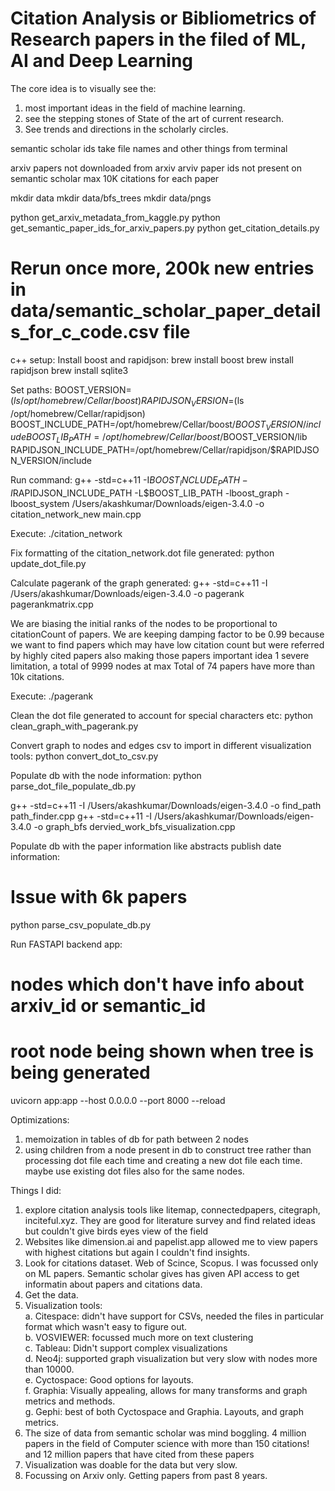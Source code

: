 # Citation Analysis or Bibliometrics of Research papers in the filed of ML, AI and Deep Learning

The core idea is to visually see the:
1. most important ideas in the field of machine learning.
2. see the stepping stones of State of the art of current research.
3. See trends and directions in the scholarly circles.

semantic scholar ids
take file names and other things from terminal

arxiv papers not downloaded from arxiv
arviv paper ids not present on semantic scholar
max 10K citations for each paper

mkdir data
mkdir data/bfs_trees
mkdir data/pngs

python get_arxiv_metadata_from_kaggle.py
python get_semantic_paper_ids_for_arxiv_papers.py
python get_citation_details.py

# Rerun once more, 200k new entries in data/semantic_scholar_paper_details_for_c_code.csv file

c++ setup:
Install boost and rapidjson:
brew install boost
brew install rapidjson
brew install sqlite3


Set paths:
BOOST_VERSION=$(ls /opt/homebrew/Cellar/boost)
RAPIDJSON_VERSION=$(ls /opt/homebrew/Cellar/rapidjson)
BOOST_INCLUDE_PATH=/opt/homebrew/Cellar/boost/$BOOST_VERSION/include
BOOST_LIB_PATH=/opt/homebrew/Cellar/boost/$BOOST_VERSION/lib
RAPIDJSON_INCLUDE_PATH=/opt/homebrew/Cellar/rapidjson/$RAPIDJSON_VERSION/include

Run command:
g++ -std=c++11 -I$BOOST_INCLUDE_PATH -I$RAPIDJSON_INCLUDE_PATH -L$BOOST_LIB_PATH -lboost_graph -lboost_system /Users/akashkumar/Downloads/eigen-3.4.0 -o citation_network_new main.cpp

Execute:
./citation_network

Fix formatting of the citation_network.dot file generated:
python update_dot_file.py

Calculate pagerank of the graph generated:
g++ -std=c++11 -I /Users/akashkumar/Downloads/eigen-3.4.0 -o pagerank pagerankmatrix.cpp

We are biasing the initial ranks of the nodes to be proportional to citationCount of papers.
We are keeping damping factor to be 0.99 because we want to find papers which may have low citation count but were 
referred by highly cited papers also making those papers important idea
1 severe limitation, a total of 9999 nodes at max
Total of 74 papers have more than 10k citations.

Execute:
./pagerank

Clean the dot file generated to account for special characters etc:
python clean_graph_with_pagerank.py

Convert graph to nodes and edges csv to import in different visualization tools:
python convert_dot_to_csv.py

Populate db with the node information:
python parse_dot_file_populate_db.py

g++ -std=c++11 -I /Users/akashkumar/Downloads/eigen-3.4.0 -o find_path path_finder.cpp 
g++ -std=c++11 -I /Users/akashkumar/Downloads/eigen-3.4.0 -o graph_bfs dervied_work_bfs_visualization.cpp

Populate db with the paper information like abstracts publish date information:
# Issue with 6k papers
python parse_csv_populate_db.py

Run FASTAPI backend app:
# nodes which don't have info about arxiv_id or semantic_id
# root node being shown when tree is being generated
uvicorn app:app --host 0.0.0.0 --port 8000 --reload

Optimizations:
1. memoization in tables of db for path between 2 nodes
2. using children from a node present in db to construct tree rather than processing dot file each time and creating a new dot file each time. maybe use existing dot files also for the same nodes.

Things I did:
1. explore citation analysis tools like litemap, connectedpapers, citegraph, inciteful.xyz. They are good for literature survey and find related ideas but couldn't give birds eyes view of the field
2. Websites like dimension.ai and papelist.app allowed me to view papers with highest citations but again I couldn't find insights.
3. Look for citations dataset. Web of Scince, Scopus.  I was focussed only on ML papers. Semantic scholar gives has given API access to get informatin about papers and citations data.
4. Get the data.
5. Visualization tools:  
   a. Citespace: didn't have support for CSVs, needed the files in particular format which wasn't easy to figure out.  
   b. VOSVIEWER: focussed much more on text clustering  
c. Tableau: Didn't support complex visualizations  
d. Neo4j: supported graph visualization but very slow with nodes more than 10000.  
e. Cyctospace: Good options for layouts.    
f. Graphia: Visually appealing, allows for many transforms and graph metrics and methods.  
g. Gephi: best of both Cyctospace and Graphia. Layouts, and graph metrics.  
6. The size of data from semantic scholar was mind boggling. 4 million papers in the field of Computer science with more than 150 citations! and 12 million papers that have cited from these papers
7. Visualization was doable for the data but very slow.
8. Focussing on Arxiv only. Getting papers from past 8 years.

